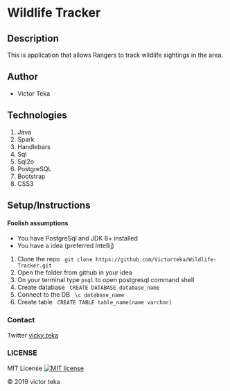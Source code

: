 # Wildlife Tracker

## Description 
This is application that allows Rangers to track wildlife sightings in the area.

## Author
* Victor Teka

## Technologies
1. Java
2. Spark
3. Handlebars
4. Sql
5. Sql2o
6. PostgreSQL
7. Bootstrap
8. CSS3

## Setup/Instructions
#### Foolish assumptions
* You have PostgreSql and JDK 8+ installed
* You have a idea (preferred Intellij)

1. Clone the repo ``` git clone https://github.com/Victorteka/Wildlife-Tracker.git```
2. Open the folder from github in your idea
1. On your terminal type ```psql``` to open postgresql command shell
2. Create database ``` CREATE DATABASE database_name```
3. Connect to the DB ``` \c database_name```
4. Create table ``` CREATE TABLE table_name(name varchar)```

### Contact
Twitter [vicky_teka](https://twitter.com/vicky_teka)

### LICENSE
MIT License [![MIT license](http://img.shields.io/badge/license-MIT-brightgreen.svg)](http://opensource.org/licenses/MIT)


&copy; 2019 victor teka
